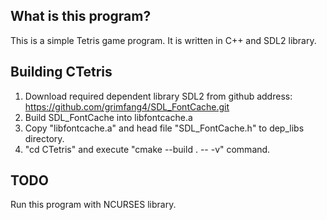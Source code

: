## What is this program?
This is a simple Tetris game program. It is written in C++ and SDL2 library.

## Building CTetris 
1. Download required dependent library SDL2 from github address:   
https://github.com/grimfang4/SDL_FontCache.git  
2. Build SDL_FontCache into libfontcache.a   
3. Copy "libfontcache.a" and head file "SDL_FontCache.h" to dep_libs directory.
4. "cd CTetris" and execute "cmake --build . -- -v" command.

## TODO
Run this program with NCURSES library.
